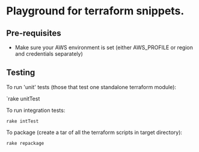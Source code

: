 # Playground for terraform snippets.

## Pre-requisites

 * Make sure your AWS environment is set (either AWS_PROFILE or region and credentials separately)

## Testing

To run 'unit' tests (those that test one standalone terraform module):

`rake unitTest

To run integration tests:

`rake intTest`

To package (create a tar of all the terraform scripts in target directory):

`rake repackage`
